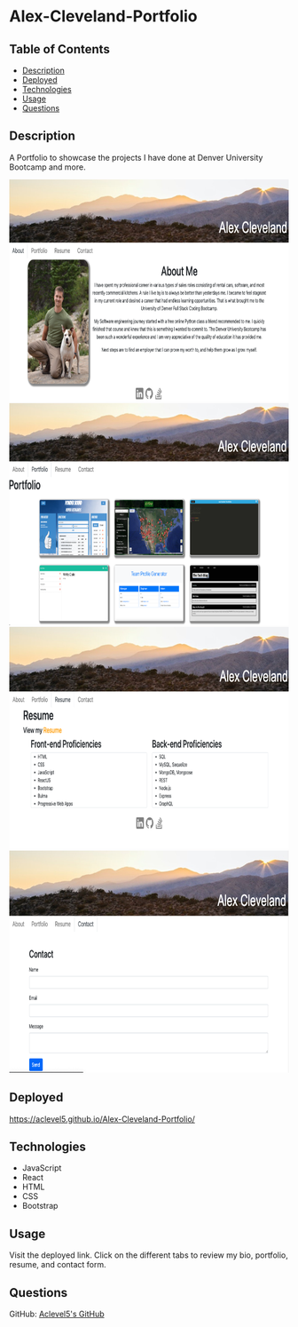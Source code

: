 # Alex-Cleveland-Portfolio

## Table of Contents

- [Description](#description)
- [Deployed](#Demo)
- [Technologies](#Technologies)
- [Usage](#usage)
- [Questions](#questions)

## Description

A Portfolio to showcase the projects I have done at Denver University Bootcamp and more.

<img src="./src/images/Screenshot1.png" width="700" height="400">
<img src="./src/images/Screenshot2.png" width="700" height="400">
<img src="./src/images/Screenshot3.png" width="700" height="400">
<img src="./src/images/Screenshot4.png" width="700" height="400">





## Deployed

https://aclevel5.github.io/Alex-Cleveland-Portfolio/

## Technologies
- JavaScript
- React
- HTML
- CSS
- Bootstrap


## Usage

Visit the deployed link. Click on the different tabs to review my bio, portfolio, resume, and contact form.


## Questions
GitHub: [Aclevel5's GitHub](https://github.com/Aclevel5)